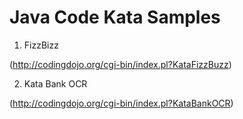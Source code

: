 # Java Code Kata Samples

1. FizzBizz

(http://codingdojo.org/cgi-bin/index.pl?KataFizzBuzz)

2. Kata Bank OCR

(http://codingdojo.org/cgi-bin/index.pl?KataBankOCR)
